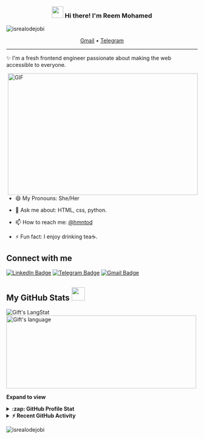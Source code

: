 <!-- Heading -->
<h3 align="center"><img src = "https://raw.githubusercontent.com/MartinHeinz/MartinHeinz/master/wave.gif" width = 30px> Hi there! I'm Reem Mohamed</h3>

<!-- Profile Views -->

<p align="left"> <img src="https://komarev.com/ghpvc/?username=reemoon-ctrl&label=Profile%20views&color=0e75b6&style=flat" alt="isrealodejobi" />
</p>

<p align="center">
  <a href="https://www.raiomhamd@gmail.com">Gmail</a> •
  <a href="https://t.me/hmntod">Telegram</a>
</p>

 <!-- About section -->

---
✨ I'm a fresh frontend engineer 
passionate about making the web accessible to everyone. 


<!-- code gif-->
<img align="right" alt="GIF" src="https://github.com/lauragift21/lauragift21/blob/master/code.gif" width="500" height="320" />

- 😄 My Pronouns: She/Her   

- 💬 Ask me about: HTML, css, python.

- 📫 How to reach me: [@hmntod](https://t.me/hmntod)

- ⚡ Fun fact: I enjoy drinking tea☕. 

<!-- About section: END -->


<!-- Conecct section -->

<h2>Connect with me </h3>
    <p>
        <a href="https://www.linkedin.com/in/reem-mohamed-ahmed-mohamed-hamd"><img src="https://img.shields.io/badge/-Reem%20Mohamed%20-blue?style=plastic&amp;labelColor=blue&amp;logo=LinkedIn&amp;link=https://www.linkedin.com/in/reem-mohamed-ahmed-mohamed-hamd" alt="LinkedIn Badge"></a> 
       <a href="https://t.me/hmntod"><img src="https://img.shields.io/badge/-Reem Mohamed-informational?style=plastic&amp;labelColor=blue&amp;logo=Telegram&amp;link=https://t.me/hmntod" alt="Telegram Badge"></a>
<a href="https://www.raioomhamd@gmail.com"><img src="https://img.shields.io/badge/-Reem Mohamed-informational?style=plastic&amp;labelColor=blue&amp;logo=Gmail&amp;link=https://raioomhamd@gmail.com" alt="Gmail Badge"></a>
   </p>

 <!-- Conecct section: END -->
 
  <!-- GitHub section -->

 ##  My GitHub Stats <img src = "https://i.pinimg.com/originals/65/c4/f4/65c4f452571be1261e9c623f7da488ac.gif" width = 35px> 
 
 <div>
   <img align="center" src="https://github-readme-streak-stats.herokuapp.com/?user=reemoon-ctrl" alt="Gift's LangStat" />
  <img align="center" src="https://github-readme-stats.vercel.app/api/top-langs?username=reemoon-ctrl&langs_count=10&show_icons=true&locale=en&layout=compact&theme=light" alt="Gift's language" height="192px"  width="500px"/>
</div>

**Expand to view**
<details>
  <summary><b>:zap: GitHub Profile Stat</b></summary>
  <img src="https://github-readme-stats.anuraghazra1.vercel.app/api?username=reemoon-ctrl&show_icons=true" />
</details>
<details>
  <summary><b>⚡ Recent GitHub Activity</b></summary>
  <br/>
   <a href="https://github.com/reemoon-ctrl/"><img alt="Gift' Activity Graph" src="https://activity-graph.herokuapp.com/graph?username=reemoon-ctrl&custom_title=Reem's%20Contribution%20Graph&theme=react-dark" /></a>
  <br/>
</details>

<!-- GitHub section: END -->

<!-- Profile Views -->

<p align="left"> <img src="https://komarev.com/ghpvc/?username=reemoon-ctrl&label=Profile%20views&color=0e75b6&style=flat" alt="isrealodejobi" />
</p>

<!-- THE END -->


<!--
**lauragift21/lauragift21** is a ✨ _special_ ✨ repository because its `README.md` (this file) appears on your GitHub profile.

Here are some ideas to get you started:

- 🔭 I’m currently working on ...
- 🌱 I’m currently learning ...
- 👯 I’m looking to collaborate on ...
- 🤔 I’m looking for help with ...
- 💬 Ask me about ...
- 📫 How to reach me: ...
- 😄 Pronouns: ...
- ⚡ Fun fact: ...
-->
